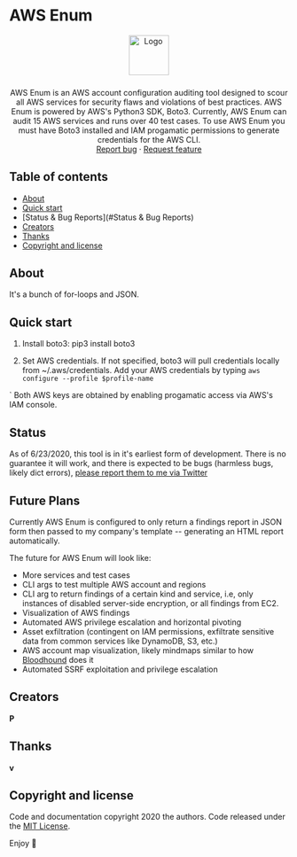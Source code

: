 # AWS Enum




<p align="center">
  <a href="https://example.com/">
    <img src="https://media1.tenor.com/images/4543cf24f71dadf0e4791cc273f4c3b1/tenor.gif" alt="Logo" width=72 height=72>
  </a>

  <h3 align="center"></h3>

  <p align="center">
    AWS Enum is an AWS account configuration auditing tool designed to scour all AWS services for security flaws and violations of best practices. AWS Enum is powered by AWS's Python3 SDK, Boto3. Currently, AWS Enum can audit 15 AWS services and runs over 40 test cases. To use AWS Enum you must have Boto3 installed and IAM progamatic permissions to generate credentials for the AWS CLI.
    <br>
    <a href="https://reponame/issues/new?template=bug.md">Report bug</a>
    ·
    <a href="https://reponame/issues/new?template=feature.md&labels=feature">Request feature</a>
  </p>
</p>


## Table of contents

- [About](#about)
- [Quick start](#quick-start)
- [Status & Bug Reports](#Status & Bug Reports)
- [Creators](#creators)
- [Thanks](#thanks)
- [Copyright and license](#copyright-and-license)


## About
It's a bunch of for-loops and JSON.

## Quick start

 1. Install boto3:
 pip3 install boto3
 
 2. Set AWS credentials.
 If not specified, boto3 will pull credentials locally from ~/.aws/credentials. Add your AWS credentials by typing `aws configure --profile $profile-name`
 
 
`
Both AWS keys are obtained by enabling progamatic access via AWS's IAM console.

## Status
As of 6/23/2020, this tool is in it's earliest form of development. There is no guarantee it will work, and there is expected to be bugs (harmless bugs, likely dict errors), [please report them to me via Twitter](https://twitter.com/gekk05)

## Future Plans
Currently AWS Enum is configured to only return a findings report in JSON form then passed to my company's template -- generating an HTML report automatically. 

The future for AWS Enum will look like:

* More services and test cases
* CLI args to test multiple AWS account and regions
* CLI arg to return findings of a certain kind and service, i.e, only instances of disabled server-side encryption, or all findings from EC2.
* Visualization of AWS findings
* Automated AWS privilege escalation and horizontal pivoting
* Asset exfiltration (contingent on IAM permissions, exfiltrate sensitive data from common services like DynamoDB, S3, etc.) 
* AWS account map visualization, likely mindmaps similar to how [Bloodhound](https://github.com/BloodHoundAD/BloodHound) does it
* Automated SSRF exploitation and privilege escalation


## Creators

**P**


## Thanks

**v**

## Copyright and license

Code and documentation copyright 2020 the authors. Code released under the [MIT License](https://reponame/blob/master/LICENSE).

Enjoy :metal:
